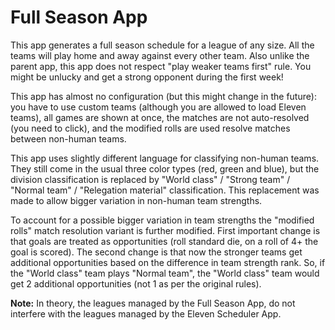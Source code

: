 # Full Season App

This app generates a full season schedule for a league of any size. All the
teams will play home and away against every other team. Also unlike the
parent app, this app does not respect "play weaker teams first" rule. You
might be unlucky and get a strong opponent during the first week!

This app has almost no configuration (but this might change in the future):
you have to use custom teams (although you are allowed to load Eleven
teams), all games are shown at once, the matches are not auto-resolved (you
need to click), and the modified rolls are used resolve matches between
non-human teams.

This app uses slightly different language for classifying non-human teams.
They still come in the usual three color types (red, green and blue), but
the division classification is replaced by "World class" / "Strong team" /
"Normal team" / "Relegation material" classification. This replacement was
made to allow bigger variation in non-human team strengths.

To account for a possible bigger variation in team strengths the "modified
rolls" match resolution variant is further modified. First important change
is that goals are treated as opportunities (roll standard die, on a roll of
4+ the goal is scored). The second change is that now the stronger teams get
additional opportunities based on the difference in team strength rank. So,
if the "World class" team plays "Normal team", the "World class" team would
get 2 additional opportunities (not 1 as per the original rules).

**Note:** In theory, the leagues managed by the Full Season App, do not
interfere with the leagues managed by the Eleven Scheduler App.
